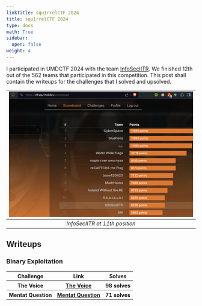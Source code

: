 ```yaml
---
linkTitle: squ1rrelCTF 2024 
title: squ1rrelCTF 2024
type: docs
math: True
sidebar:
  open: false
weight: 4
---
```


I participated in UMDCTF 2024 with the team <a href="https://ctftime.org/team/16691/">InfoSecIITR</a>. We finished $12$th out of the $562$ teams that participated in this competition. This post shall contain the writeups for the challenges that I solved and upsolved.

| ![](image.png) | 
|:--:| 
| *InfoSecIITR at 11th position* |

## Writeups
### Binary Exploitation
<table>
  <tr>
    <th>Challenge</th>
    <th>Link</th>
    <th>Solves</th>
  </tr>
  <tr>
    <th>The Voice</th>
    <th><a href="./the-voice">The Voice</a></th>
    <th>98 solves</th>
  </tr>
  <tr>
    <th>Mentat Question</th>
    <th><a href="./mentat-question">Mentat Question</a></th>
    <th>71 solves</th>
  </tr>
</table>

<!-- ### Cryptography

<table>
  <tr>
    <th>Challenge</th>
    <th>Link</th>
    <th>Solves</th>
  </tr>
  <tr>
    <th>Choose the Param</th>
    <th><a href="./choose-the-param">Choose the Param</a></th>
    <th>46 solves</th>
  </tr>
</table> -->
